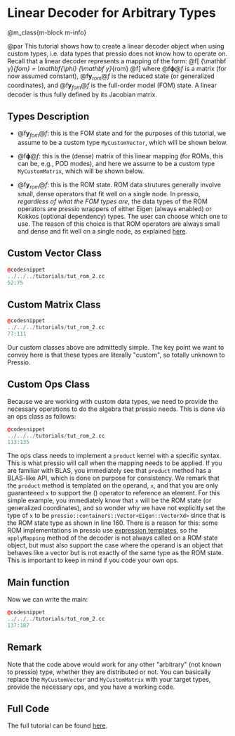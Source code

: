 
# Linear Decoder for Arbitrary Types

@m_class{m-block m-info}

@par
This tutorial shows how to create a linear decoder object when using custom types,
i.e. data types that pressio does not know how to operate on.
Recall that a linear decoder represents a mapping of the form:
@f[
{\mathbf y}_{fom} = \mathbf{\phi} {\mathbf y}_{rom}
@f]
where @f$\mathbf{\phi}@f$ is a matrix (for now assumed constant),
@f$\mathbf{y}_{rom}@f$ is the reduced state (or generalized coordinates),
and @f$\mathbf{y}_{fom}@f$ is the full-order model (FOM) state.
A linear decoder is thus fully defined by its Jacobian matrix.

## Types Description

* @f$\mathbf{y}_{fom}@f$: this is the FOM state and for the purposes of this tutorial,
we assume to be a custom type `MyCustomVector`, which will be shown below.

* @f$\mathbf{\phi}@f$: this is the (dense) matrix of this linear mapping (for ROMs, this can be, e.g., POD modes),
and here we assume to be a custom type `MyCustomMatrix`, which will be shown below.

* @f$\mathbf{y}_{rom}@f$: this is the ROM state.
ROM data strutures generally involve small, dense operators that fit well on a single node.
In pressio, *regardless of what the FOM types are*, the data types of the ROM operators
are pressio wrappers of either Eigen (always enabled) or Kokkos (optional dependency) types.
The user can choose which one to use. The reason of this choice is that ROM operators are
always small and dense and fit well on a single node, as explained [here](\todo).

## Custom Vector Class
```cpp
@codesnippet
../../../tutorials/tut_rom_2.cc
52:75
```

## Custom Matrix Class
```cpp
@codesnippet
../../../tutorials/tut_rom_2.cc
77:111
```
Our custom classes above are admittedly simple. The key point we want to convey here
is that these types are literally "custom", so totally unknown to Pressio.

## Custom Ops Class
Because we are working with custom data types, we need to provide
the necessary operations to do the algebra that pressio needs.
This is done via an ops class as follows:
```cpp
@codesnippet
../../../tutorials/tut_rom_2.cc
113:135
```
The ops class needs to implement a `product` kernel with a specific syntax.
This is what pressio will call when the mapping needs to be applied.
If you are familiar with BLAS, you immediately see that `product` method has a BLAS-like API,
which is done on purpose for consistency.
We remark that the `product` method is templated on the operand, `x`, and that you
are only guaranteeed `x` to support the () operator to reference an element.
For this simple example, you immediately know that `x` will be the
ROM state (or generalized coordinates), and so wonder why we have not
explicitly set the type of `x` to be `pressio::containers::Vector<Eigen::VectorXd>`
since that is the ROM state type as shown in line 160.
There is a reason for this: some ROM implementations in pressio
use [expression templates](https://en.wikipedia.org/wiki/Expression_templates),
so the `applyMapping` method of the decoder is not always called on a ROM state object,
but must also support the case where the operand is an object that behaves like
a vector but is not exactly of the same type as the ROM state.
This is important to keep in mind if you code your own ops.

## Main function
Now we can write the main:
```cpp
@codesnippet
../../../tutorials/tut_rom_2.cc
137:187
```

## Remark
Note that the code above would work for any other "arbitrary" (not known to pressio) type,
whether they are distributed or not. You can basically replace the `MyCustomVector` and `MyCustomMatrix`
with your target types, provide the necessary ops, and you have a working code.

## Full Code
The full tutorial can be found [here](https://github.com/Pressio/pressio-tutorials/blob/master/tutorials/tut_rom_2.cc).



  <!-- // // *** construct decoder  *** -->
  <!-- // // Since the FOM types are "arbitrary", we need to declare the -->
  <!-- // // decoder type by passing as a template argument the type of -->
  <!-- // // class (see MyOps struct in this file) containing kernels for operating on the data. -->
  <!-- // // And we need to pass an object to the constructor of the decoder -->
  <!-- // // an object that knows how to compute the the operations needed. -->

  <!-- // // the wrapped types -->
  <!-- // // what happens in pressio when we wrap native_fom_state_t and native_phi_t? -->
  <!-- // // Practically, both pressio::containers::Vector<native_fom_state_t> -->
  <!-- // // and pressio::containers::DenseMatrix<native_fom_state_t> are "labeled" -->
  <!-- // // as "arbitrary" wrapper types for which pressio does not know how to operate on. -->


<!-- ## Context -->
<!-- A key assumption of projection-based ROMs is to approximate the full-order -->
<!-- model (FOM) state, @f$y_{fom}@f$, as: -->
<!-- @f[ -->
<!-- y_{fom} = g(y_{rom}) -->
<!-- @f] -->

<!-- where @f$y_{rom}@f$ is the reduced state (or generalized coordinates), -->
<!-- and @f$g@f$ is the mapping between the two. -->

<!-- If @f$g@f$ is linear, then we can write: -->
<!-- @f[ -->
<!-- y_{fom} = \phi y_{rom} -->
<!-- @f] -->
<!-- where @f$\phi@f$ is a matrix (for the time being, assume it constant). -->
<!-- The Jacobian of the mapping is: -->
<!-- @f[ -->
<!-- \frac{d y_{fom}}{d y_{rom}} = \phi. -->
<!-- @f] -->

<!-- Graphically, this corresponds to: -->
<!-- @image html tut_f1.png width=35% -->





<!-- This case refers to data types which pressio does *not* know how to manipulate and operate on. -->
<!-- What do we mean by *not natively supported*? If you try to use a pressio -->
<!-- functionality/class usign a data structure type that is **NOT** already supported/known -->
<!-- to pressio, pressio *detects/labels* it as an *arbitrary* type, and -->
<!-- you **have to** provide pressio with kernels to operate on these types. -->



<!-- The full tutorial can be found [here](https://github.com/Pressio/pressio-tutorials/blob/master/tutorials/tutorial5.cc). -->

<!-- ```cpp -->
<!-- ../../../tutorials/tutorial5.cc -->
<!-- 75:139 -->
<!-- ``` -->

<!-- ### The ops struct -->
<!-- In order for pressio to handle the linear mapping, it needs to know -->
<!-- how to operate on @f$\phi@f$. To this end, in the code above, -->
<!-- you need to pass to the `LinearDecoder` constructor an object to handle that computation. -->
<!-- To compute the mapping, pressio will call the `product` method. -->
<!-- ```cpp -->
<!-- ../../../tutorials/tutorial5.cc -->
<!-- 51:73 -->
<!-- ``` -->

<!-- ## Comments -->

<!-- We are constantly working increasing support in pressio for more external libraries. -->
<!-- If you application types are not supported but you would like them to be, -->
<!-- you can file an [issue](https://github.com/Pressio/pressio/issues) to request it. -->
